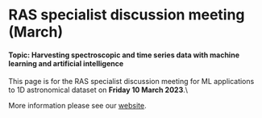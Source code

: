 # RAS specialist discussion meeting (March) 
#### Topic: Harvesting spectroscopic and time series data with machine learning and artificial intelligence
This page is for the RAS specialist discussion meeting for ML applications to 1D astronomical dataset on **Friday 10 March 2023**.\

More information please see our [website](https://tycheng-sunny.github.io/ras-ml-to-1d/).
